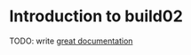 # Introduction to build02

TODO: write [great documentation](http://jacobian.org/writing/what-to-write/)
